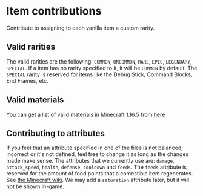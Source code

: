 # Item contributions
Contribute to assigning to each vanilla item a custom rarity.
## Valid rarities
The valid rarities are the following: `COMMON`, `UNCOMMON`, `RARE`, `EPIC`, `LEGENDARY`, `SPECIAL`. If a item has no rarity specified to it, it will be `COMMON` by default. The `SPECIAL` rarity is reserved for items like the Debug Stick, Command Blocks, End Frames, etc.
## Valid materials
You can get a list of valid materials in Minecraft 1.16.5 from [here](https://hub.spigotmc.org/javadocs/bukkit/org/bukkit/Material.html)
## Contributing to attributes
If you feel that an attribute specified in one of the files is not balanced, incorrect or it's not defined, feel free to change it as long as the changes made make sense. 
The attributes that we currently use are: `damage`, `attack_speed`, `health`, `defense`, `cooldown` and `feeds`. The `feeds` attribute is reserved for the amount of food points that a comestible item regenerates. See [the Minecraft wiki](https://minecraft.fandom.com/wiki/Hunger). We may add a `saturation` attribute later, but it will not be shown in-game.
